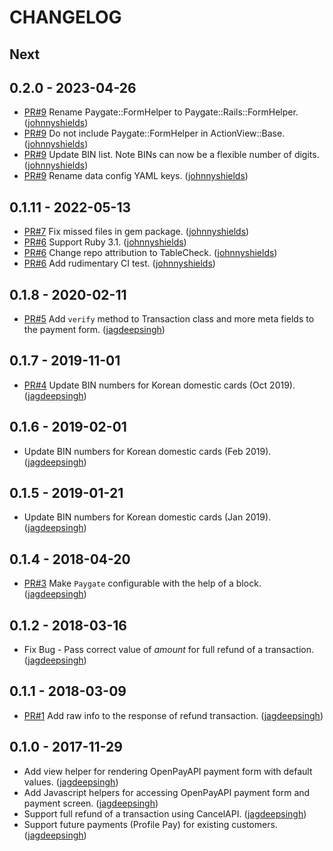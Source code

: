 # CHANGELOG

## Next

## 0.2.0 - 2023-04-26

- [PR#9](https://github.com/tablecheck/paygate-ruby/pull/9) Rename Paygate::FormHelper to Paygate::Rails::FormHelper. ([johnnyshields](https://github.com/johnnyshields))
- [PR#9](https://github.com/tablecheck/paygate-ruby/pull/9) Do not include Paygate::FormHelper in ActionView::Base. ([johnnyshields](https://github.com/johnnyshields))
- [PR#9](https://github.com/tablecheck/paygate-ruby/pull/9) Update BIN list. Note BINs can now be a flexible number of digits. ([johnnyshields](https://github.com/johnnyshields))
- [PR#9](https://github.com/tablecheck/paygate-ruby/pull/9) Rename data config YAML keys. ([johnnyshields](https://github.com/johnnyshields))

## 0.1.11 - 2022-05-13

- [PR#7](https://github.com/tablecheck/paygate-ruby/pull/7) Fix missed files in gem package. ([johnnyshields](https://github.com/johnnyshields))
- [PR#6](https://github.com/jagdeepsingh/paygate-ruby/pull/6) Support Ruby 3.1. ([johnnyshields](https://github.com/johnnyshields))
- [PR#6](https://github.com/jagdeepsingh/paygate-ruby/pull/6) Change repo attribution to TableCheck. ([johnnyshields](https://github.com/johnnyshields))
- [PR#6](https://github.com/jagdeepsingh/paygate-ruby/pull/6) Add rudimentary CI test. ([johnnyshields](https://github.com/johnnyshields))

## 0.1.8 - 2020-02-11

- [PR#5](https://github.com/jagdeepsingh/paygate-ruby/pull/5) Add `verify` method to Transaction class and more meta fields to the payment form. ([jagdeepsingh](https://github.com/jagdeepsingh))

## 0.1.7 - 2019-11-01

- [PR#4](https://github.com/jagdeepsingh/paygate-ruby/pull/4) Update BIN numbers for Korean domestic cards (Oct 2019). ([jagdeepsingh](https://github.com/jagdeepsingh))

## 0.1.6 - 2019-02-01

- Update BIN numbers for Korean domestic cards (Feb 2019). ([jagdeepsingh](https://github.com/jagdeepsingh))

## 0.1.5 - 2019-01-21

- Update BIN numbers for Korean domestic cards (Jan 2019). ([jagdeepsingh](https://github.com/jagdeepsingh))

## 0.1.4 - 2018-04-20

- [PR#3](https://github.com/jagdeepsingh/paygate-ruby/pull/3) Make `Paygate` configurable with the help of a block. ([jagdeepsingh](https://github.com/jagdeepsingh))

## 0.1.2 - 2018-03-16

- Fix Bug - Pass correct value of _amount_ for full refund of a transaction. ([jagdeepsingh](https://github.com/jagdeepsingh))

## 0.1.1 - 2018-03-09

- [PR#1](https://github.com/jagdeepsingh/paygate-ruby/pull/1) Add raw info to the response of refund transaction. ([jagdeepsingh](https://github.com/jagdeepsingh))

## 0.1.0 - 2017-11-29

- Add view helper for rendering OpenPayAPI payment form with default values. ([jagdeepsingh](https://github.com/jagdeepsingh))
- Add Javascript helpers for accessing OpenPayAPI payment form and payment screen. ([jagdeepsingh](https://github.com/jagdeepsingh))
- Support full refund of a transaction using CancelAPI. ([jagdeepsingh](https://github.com/jagdeepsingh))
- Support future payments (Profile Pay) for existing customers. ([jagdeepsingh](https://github.com/jagdeepsingh))

